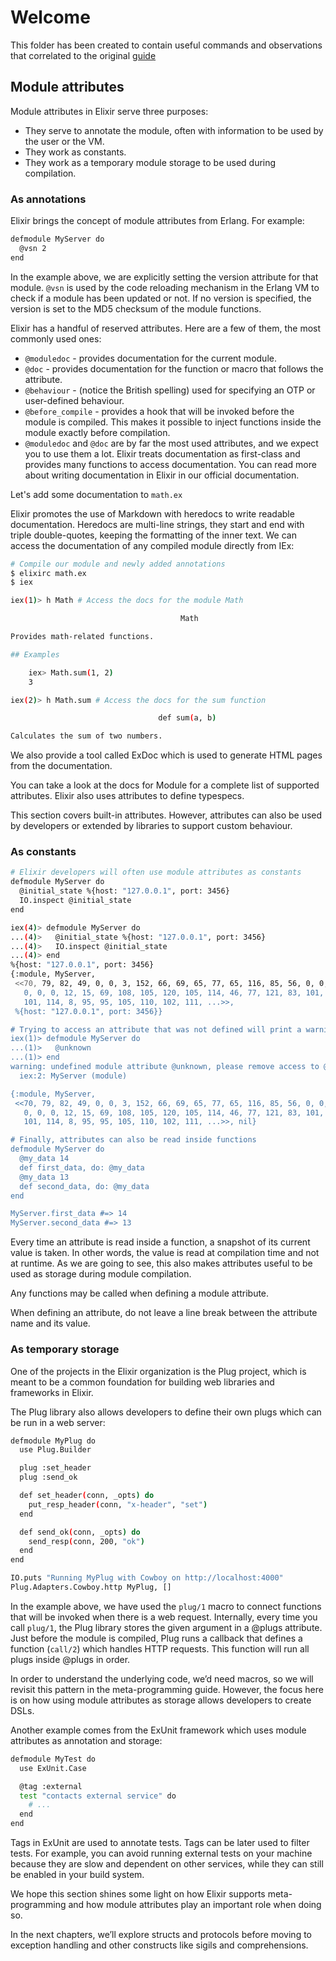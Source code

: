 # Welcome

This folder has been created to contain useful commands and observations that correlated to the original [guide](https://elixir-lang.org/getting-started/module-attributes.html)

## Module attributes

Module attributes in Elixir serve three purposes:

+ They serve to annotate the module, often with information to be used by the user or the VM.
+ They work as constants.
+ They work as a temporary module storage to be used during compilation.

### As annotations

Elixir brings the concept of module attributes from Erlang. For example:

```sh
defmodule MyServer do
  @vsn 2
end
```

In the example above, we are explicitly setting the version attribute for that module. `@vsn` is used by the code reloading mechanism in the Erlang VM to check if a module has been updated or not. If no version is specified, the version is set to the MD5 checksum of the module functions.

Elixir has a handful of reserved attributes. Here are a few of them, the most commonly used ones:

+ `@moduledoc` - provides documentation for the current module.
+ `@doc` - provides documentation for the function or macro that follows the attribute.
+ `@behaviour` - (notice the British spelling) used for specifying an OTP or user-defined behaviour.
+ `@before_compile` - provides a hook that will be invoked before the module is compiled. This makes it possible to inject functions inside the module exactly before compilation.
+ `@moduledoc` and `@doc` are by far the most used attributes, and we expect you to use them a lot. Elixir treats documentation as first-class and provides many functions to access documentation. You can read more about writing documentation in Elixir in our official documentation.

Let's add some documentation to `math.ex`

Elixir promotes the use of Markdown with heredocs to write readable documentation. Heredocs are multi-line strings, they start and end with triple double-quotes, keeping the formatting of the inner text. We can access the documentation of any compiled module directly from IEx:

```sh
# Compile our module and newly added annotations
$ elixirc math.ex
$ iex

iex(1)> h Math # Access the docs for the module Math

                                      Math                                      

Provides math-related functions.

## Examples

    iex> Math.sum(1, 2)
    3

iex(2)> h Math.sum # Access the docs for the sum function

                                 def sum(a, b)                                  

Calculates the sum of two numbers.
```

We also provide a tool called ExDoc which is used to generate HTML pages from the documentation.

You can take a look at the docs for Module for a complete list of supported attributes. Elixir also uses attributes to define typespecs.

This section covers built-in attributes. However, attributes can also be used by developers or extended by libraries to support custom behaviour.

### As constants

```sh
# Elixir developers will often use module attributes as constants
defmodule MyServer do
  @initial_state %{host: "127.0.0.1", port: 3456}
  IO.inspect @initial_state
end

iex(4)> defmodule MyServer do
...(4)>   @initial_state %{host: "127.0.0.1", port: 3456}
...(4)>   IO.inspect @initial_state
...(4)> end
%{host: "127.0.0.1", port: 3456}
{:module, MyServer,
 <<70, 79, 82, 49, 0, 0, 3, 152, 66, 69, 65, 77, 65, 116, 85, 56, 0, 0, 0, 122,
   0, 0, 0, 12, 15, 69, 108, 105, 120, 105, 114, 46, 77, 121, 83, 101, 114, 118,
   101, 114, 8, 95, 95, 105, 110, 102, 111, ...>>,
 %{host: "127.0.0.1", port: 3456}}

# Trying to access an attribute that was not defined will print a warning
iex(1)> defmodule MyServer do
...(1)>   @unknown
...(1)> end
warning: undefined module attribute @unknown, please remove access to @unknown or explicitly set it before access
  iex:2: MyServer (module)

{:module, MyServer,
 <<70, 79, 82, 49, 0, 0, 3, 152, 66, 69, 65, 77, 65, 116, 85, 56, 0, 0, 0, 122,
   0, 0, 0, 12, 15, 69, 108, 105, 120, 105, 114, 46, 77, 121, 83, 101, 114, 118,
   101, 114, 8, 95, 95, 105, 110, 102, 111, ...>>, nil}

# Finally, attributes can also be read inside functions
defmodule MyServer do
  @my_data 14
  def first_data, do: @my_data
  @my_data 13
  def second_data, do: @my_data
end

MyServer.first_data #=> 14
MyServer.second_data #=> 13
```

Every time an attribute is read inside a function, a snapshot of its current value is taken. In other words, the value is read at compilation time and not at runtime. As we are going to see, this also makes attributes useful to be used as storage during module compilation.

Any functions may be called when defining a module attribute.

When defining an attribute, do not leave a line break between the attribute name and its value.

### As temporary storage

One of the projects in the Elixir organization is the Plug project, which is meant to be a common foundation for building web libraries and frameworks in Elixir.

The Plug library also allows developers to define their own plugs which can be run in a web server:

```sh
defmodule MyPlug do
  use Plug.Builder

  plug :set_header
  plug :send_ok

  def set_header(conn, _opts) do
    put_resp_header(conn, "x-header", "set")
  end

  def send_ok(conn, _opts) do
    send_resp(conn, 200, "ok")
  end
end

IO.puts "Running MyPlug with Cowboy on http://localhost:4000"
Plug.Adapters.Cowboy.http MyPlug, []
```

In the example above, we have used the `plug/1` macro to connect functions that will be invoked when there is a web request. Internally, every time you call `plug/1`, the Plug library stores the given argument in a @plugs attribute. Just before the module is compiled, Plug runs a callback that defines a function (`call/2`) which handles HTTP requests. This function will run all plugs inside @plugs in order.

In order to understand the underlying code, we’d need macros, so we will revisit this pattern in the meta-programming guide. However, the focus here is on how using module attributes as storage allows developers to create DSLs.

Another example comes from the ExUnit framework which uses module attributes as annotation and storage:

```sh
defmodule MyTest do
  use ExUnit.Case

  @tag :external
  test "contacts external service" do
    # ...
  end
end
```

Tags in ExUnit are used to annotate tests. Tags can be later used to filter tests. For example, you can avoid running external tests on your machine because they are slow and dependent on other services, while they can still be enabled in your build system.

We hope this section shines some light on how Elixir supports meta-programming and how module attributes play an important role when doing so.

In the next chapters, we’ll explore structs and protocols before moving to exception handling and other constructs like sigils and comprehensions.
